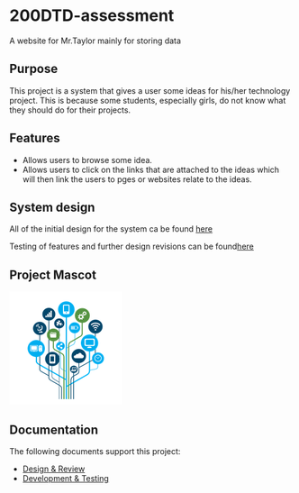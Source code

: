 # 200DTD-assessment

A website for Mr.Taylor mainly for storing data

## Purpose

This project is a system that gives a user some ideas for his/her technology project. This is because some students, especially girls, do not know what they should do for their projects.

## Features
- Allows users to browse some idea.
- Allows users to click on the links that are attached to the ideas which will then link the users to pges or websites relate to the ideas.

## System design

All of the initial design for the system ca be found [here](Design.md)

Testing of features and further design revisions can be found[here](Development.md)

## Project Mascot 
![alt text](images/tech.png)

## Documentation

The following documents support this project:

- [Design & Review](Design.md)
- [Development & Testing](Development.md)